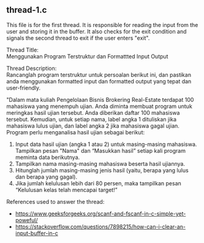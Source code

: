 
## thread-1.c 
This file is for the first thread. It is responsible for reading the input from the user and storing it in the buffer. It also checks for the exit condition and signals the second thread to exit if the user enters "exit".

Thread Title:   
Menggunakan Program Terstruktur dan Formattted Input Output

Thread Description:  
Rancanglah program terstruktur untuk persoalan berikut ini, dan pastikan anda menggunakan formatted input dan formatted output yang tepat dan user-friendly.

"Dalam mata kuliah Pengelolaan Bisnis Brokering Real-Estate terdapat 100 mahasiswa yang menempuh ujian. Anda diminta membuat program untuk meringkas hasil ujian tersebut. Anda diberikan daftar 100 mahasiswa tersebut. Kemudian, untuk setiap nama, label angka 1 dituliskan jika mahasiswa lulus ujian, dan label angka 2 jika mahasiswa gagal ujian.
Program perlu menganalisa hasil ujian sebagai berikut:
1. Input data hasil ujian (angka 1 atau 2) untuk masing-masing mahasiswa. Tampilkan pesan "Nama" dan “Masukkan hasil” setiap kali program meminta data berikutnya.
3. Tampilkan nama masing-masing mahasiswa beserta hasil ujiannya.
2. Hitunglah jumlah masing-masing jenis hasil (yaitu, berapa yang lulus dan berapa yang gagal).
4. Jika jumlah kelulusan lebih dari 80 persen, maka tampilkan pesan “Kelulusan kelas telah mencapai target!”

References used to answer the thread:  
- https://www.geeksforgeeks.org/scanf-and-fscanf-in-c-simple-yet-poweful/
- https://stackoverflow.com/questions/7898215/how-can-i-clear-an-input-buffer-in-c


